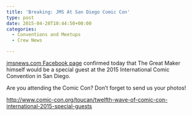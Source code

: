 ```yaml
---
title: 'Breaking: JMS At San Diego Comic Con'
type: post
date: 2015-04-28T10:44:50+00:00
categories:
  - Conventions and Meetups
  - Crew News

---
```

[jmsnews.com Facebook page][1] confirmed today that The Great Maker himself would be a special guest at the 2015 International Comic Convention in San Diego.

Are you attending the Comic Con? Don&#8217;t forget to send us your photos!

http://www.comic-con.org/toucan/twelfth-wave-of-comic-con-international-2015-special-guests

 [1]: https://www.facebook.com/pages/JMSNewscom/166660736714346
